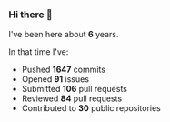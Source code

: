 ### Hi there 👋

I've been here about **6** years.

In that time I've:

- Pushed **1647** commits
- Opened **91** issues
- Submitted **106** pull requests
- Reviewed **84** pull requests
- Contributed to **30** public repositories

<!-- ![My scrobbles](https://lastfm-recently-played.vercel.app/api?user=dotdub) -->
